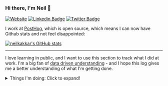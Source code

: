 ### Hi there, I'm Neil 👋

[![Website](https://img.shields.io/badge/Website-neilkakkar.com-red)](https://neilkakkar.com)
[![Linkedin Badge](https://img.shields.io/badge/Neil--Kakkar-0077b5?style=flat-square&logo=Linkedin&logoColor=white&labelColor=0077b5&link=https://www.linkedin.com/in/neilkakkar/)](https://www.linkedin.com/in/neilkakkar/)
[![Twitter Badge](https://img.shields.io/badge/-@neilkakkar-1ca0f1?style=flat-square&labelColor=1ca0f1&logo=twitter&logoColor=white&link=https://twitter.com/neilkakkar)](https://twitter.com/neilkakkar)

I work at [PostHog](https://github.com/PostHog/posthog), which is open source, which means I can now have Github stats and not feel disappointed:

[![neilkakkar's GitHub stats](https://github-readme-stats.vercel.app/api?username=neilkakkar&show_icons=true&include_all_commits=true&theme=radical)](https://github.com/neilkakkar)

---

<!--
**neilkakkar/neilkakkar** is a ✨ _special_ ✨ repository because its `README.md` (this file) appears on your GitHub profile.

Here are some ideas to get you started:

- 🔭 I’m currently working on ...
- 🌱 I’m currently learning ...
- 👯 I’m looking to collaborate on ...
- 🤔 I’m looking for help with ...
- 💬 Ask me about ...
- 📫 How to reach me: ...
- 😄 Pronouns: ...
- ⚡ Fun fact: ...
-->

I love learning in public, and I want to use this section to track what I did at work. I'm a big fan of [data driven understanding](https://neilkakkar.com/the-human-log.html) - and I hope this log gives me a better understanding of what I'm getting done.

<details>
<summary>Things I'm doing: Click to expand!</summary>

## December 2024

I took two months off in the middle to help recover.

Other than that, lots of progress on error tracking. I was much slower in July/August, but things seem to be picking back up after the break(s). Feeling better and can focus for longer, which is great :)

## June 2024

We're now a team of 4!

I'm really excited about rewriting the flags service in rust (RFC - https://github.com/PostHog/product-internal/pull/587 ) - this has been amazing to work on. And its my excuse to learn rust as well.

Managing these four products has gotten to be a bit too stressful for me, partly my fault for not recognising the signs earlier and dumbly trying to power through. Oh well, lesson learned, and it was a harsh one. I stepped down as a tech lead and decided to switch teams and become an IC. Next up, session replay and error tracking!

## March 2024

Alongside the usual, one big project this quarter has been revamping experiments, polishing them, making them much nicer, addressing most of the user feedback we've heard over the past year.

A frustrating feature flag incident (details here: https://github.com/PostHog/post-mortems/pull/1/files) had me kicking myself for not thinking of this failure mode earlier. I updated all SDKs and they are in a much nicer place with respect to resiliency.


## December 2023

Some new features for flags, lots of bug fixing, and unblocking the team. We reduced down to a team of 2, which made juggling priorities a bit harder.

## October 2023

Lots of survey fixes, new features for surveys, and quality of life improvements after user feedback. I'm proudest of getting rid of an opt-in step for surveys that was painful for users - rearchitecting our SDKs to make this just work increased conversion rate for users trying out surveys by 40%!!

## August 2023

I'm writing this update more than a year later so I think I have the chronology a bit mixed up, but the fourth (and historically under-loved) product in our team comes to life: Early access features. Super useful, they're still used internally to allow users to opt in to feature flags. Very useful, 10/10 would recommend.

Personally, lots more bug fixes, and I've been focusing on integrating our 4 products now better into other PostHog products, like linking to recordings, easy actions in notebooks for flags and surveys, etc.

## July 2023

We built a new product in our team: surveys!

## June 2023

Lots of improvements to flag reliability, experiments, and cohorts.

We also setup pricing for feature flags. There was a very interesting technical challenge here around accurately counting number of requests that we'll price on. This number needs to be exact - it will be very wrong to overcharge users (which means we need to correctly handle race conditions between threads serving requests), and should not slow down the actual request itself. I think I ended up with a pretty elegant solution using redis time bucket sets - the current bucket can be filled up atomically, and a background job collapses all previously filled buckets with a lock to gather counts. We can't lock the current bucket because that interferes with all the threads adding request counts to it. More details in this PR: https://github.com/PostHog/posthog/pull/15837


## April 2023

I became the tech lead for feature flags, experiments. Lots to learn around how to manage effectively, and keeping up with my personal contributions as well. It's crazy how much small tweaks to team processes can boost efficiency, happiness, and the culture that evolves.

In retrospect, one of the most impactful changes I made was starting metric mondays to make our product decisions more data-driven. As soon as data became a part of everyday talks, and our revenue & churn numbers were on top of every team members mind, we made better decisions.


## 28 March 2023

New year, new offsite! This time, I had a solution: ChatGPT; and I was looking for a problem. We built a support bot to answer community questions - which has worked out surprisingly well.

Also, lots of tweaking around with the infrastructure, I've learned different ways pgbouncer can break. I wrote a blogpost about everything we learned trying to make flags reliable: https://github.com/PostHog/posthog.com/pull/5546


## 28 February 2023

More feature flag optimisations, my favourite being with cohorts: https://github.com/PostHog/posthog/pull/14272 - now, instead of relying on computed cohorts to evaluate flags, we convert cohorts into their definitions, and then use those in flags, so it uses the latest properties, irrespective of whether they are in the cohort yet or not.

This speeds things up as well, as we only need to go in one place to evaluate flags (the person properties database).

## 28 January 2023

Focus is back on feature flags, since they are the core of both experiments and features. We are mature enough with respect to features that a decent amount of people have started using them. This has brought up a new problem: Feature flags going down is a no-no. Not only does it affect our customers; but also our customers' customers.

So, make sure our flags are as resilient as possible: https://github.com/PostHog/posthog/issues/13601.

Also, caching is hard.

## 28 October 2022

It's been a while since experimentation released, and we've learned what all mistakes we made. One big mistake I made was not allowing users to change experiment goals once the experiment started. I was worried about p-hacking, but more often than not, the issue was that people made a mistake setting up the experiment, and it was _very_ annoying to restart the experiment just to change the goal, since you're losing all the data you've collected so far.

This month was all about fixing up these mistakes, polishing experiments up so we can learn the new ways things break.

We also spent some time thinking about the long term vision for our team: https://github.com/PostHog/posthog.com/pull/4516

## 28 September 2022

More feature flag improvements. A big one was bootstrapping, which brings local evaluation to the client-side (in a way): https://github.com/PostHog/posthog-js-lite/pull/24. You can initialise your libraries on the frontend with feature flags, which makes them instantly available.

## 28 July 2022

This month was about tackling the server-side libraries feature flag issues. I created a spec that simplified our work, since there was a standard document to replicate across libraries: https://github.com/PostHog/posthog/issues/10459#issuecomment-1193842228. This helped us review PRs quickly, and also helped us be faster for implementing, since you could blindly copy the structure, as long as you keep in mind language specific gotchas.
   
## 28 June 2022

The focus is coming back to feature flags. Specifically, there are a few problems that make them unusable on server-side libraries, and also for user flows (like authentication) where the user identity changes.

It was tricky figuring out how to add support for something like this, while not destroying performance, since this is a very sensitive endpoint. I ended up cleaning a lot of cruft on this endpoint to make this fast.

An explanation of the problem: https://github.com/PostHog/posthog/issues/9547
The solution: https://github.com/PostHog/posthog/pull/10196


## 28 May 2022

The next big thing to tackle is person on events: We are revamping all our queries to become scalable for billion event querying. This requires getting rid of joins as much as possible, and changing our data model a bit to support that. Here's a big overview of this: https://github.com/PostHog/posthog/issues/9802 - this turned out to be a pretty massive refactor.

## 28 April 2022
   
The new project is support for complex filters in cohorts: not only can we freely combine them, but also added support for complex behaviour like figuring out if a user did an event multiple times / in a specific sequence to become part of the cohort. Github thinks this was my highlight PR for the project: https://github.com/PostHog/posthog/pull/9462


## 28 March 2022

Lots of polishing on Experiments, the last 20% polishing takes surprisingly long. I've come to realise that frontend work takes a lot more time and effort.

We also had our offsite hackathon, out of which came Universal Search: The top searchbar on posthog now searches through everything to give a response.

## 4 February 2022

Automated Insights is the new hardd project, and I'm having a lot of fun remixing ideas: https://github.com/PostHog/posthog/issues/8261. OpenAI is amazing: what would've taken me days to setup 3 years ago now took 30 minutes. 🤯. This is great for quickly validating & discarding ideas.

## 28 January 2022

This month has been amazing. Experimentation looks great, has kicked off well, users (atleast the ones we interviewed) love most of it, and we launched it to everyone on Cloud this week!

This project is different from Correlation Analysis, in the sense that it takes longer for feedback to arrive: Users have to actually finish running their experiments to give feedback on the later-half of the product: the experience while running & on ending an experiment. So, decided to pause improvement work on this for now, setup metrics & docs, and wait for users to use it, listen in to feedback, and then decide how to solve the problems that come up.

Super happy with all that got done this month (it's a LOT, with lots of ...experimenting):

![image](https://user-images.githubusercontent.com/7115141/151827353-8a187ba8-5a9c-469a-9d6b-5a82ed427a30.png)


## 7 January 2022

We hit a slight snag with Experimentation: Most users were away during Christmas, which made it hard to schedule feedback calls, which made it hard to iterate quickly. I switched strategies a bit, and now focusing on building out things we definitely need for Experimentation to be successful, sans feedback. Would've loved to validate these, but eh. Will do it as intervews start pouring in.
   
Went on a 2 week break myself as well, which was refreshing.

## 3 December 2021

Aaaanndd I'm back with a new Project! This time, we're targeting experimentation: https://github.com/PostHog/posthog/issues/7418.

Just like last time, we want to get something working out this sprint. Ofcourse, I started with learning about what existing A/B test platforms do, building a model of why they do things that way, and then tweaking that model so it sits on top of PostHog's existing systems. That's what you see happen in the above thread^.

https://github.com/PostHog/posthog/issues/7462

## 26 November 2021

Support Hero time again. Probably not surprising, but this is becoming more intense: there's lots more people in Slack asking questions, which means I'm stretched thin, but oh, such a nice problem to have.

Guess which week was Support Hero: ![image](https://user-images.githubusercontent.com/7115141/144571971-0197913b-400f-4fe5-afb8-578f16c7b05c.png)


## 19 November 2021

After the huge project, it's vacation time! Need time to recharge - it was intense, too many open loops that kept me thinking about work after work.

## 29 October 2021

I shipped Quant Analysis! While last time was just the MVP, this time [we polished things up](https://github.com/PostHog/posthog/issues/6474), iterated on user feedback, and went back to them to see if they were happy (yes, they were). This was absolutely brilliant.

I used to think the most complicated part of building a product was the software engineering. Now I think it's figuring out what to build.

## 15 October 2021
   
Wow, what a sprint! I finally started implementation on the huge-ass Quantitative Analysis Project. What's unique about this project is that I'm leading one for the first time. It started off like this: https://github.com/PostHog/posthog/issues/5543

I was working closely with one other person, and we got an MVP out in week 1. This was faaaast! It allowed us to iterate quickly, gather feedback, and fix data issues quickly. With a product that depends on data being good, this was critical.

I wouldn't link specific PRs, because there were a shit-tonne

![image](https://user-images.githubusercontent.com/7115141/137518354-09ce7a51-bbd9-476a-ae62-13060d287699.png)

Interestingly, I spent a lot more time thinking about the problems to solve here, even after work (which didn't bode well for sleeping peacefully). At the same time, this allowed for some cool technical breakthroughs, where we could run correlations much quicker.

Finally, doing live user interviews was fun - getting feedback from actual users, reading between the lines, figuring out what they want, and then putting those ideas together was a fun challenge: https://github.com/PostHog/posthog/issues/6474. The next sprint is going to be scary ambitious.

## 1 October 2021

Two weeks of working on Paths. We shored up the API, and I finally got my hands on the frontend code. Kea is an amazing library to work with.

One very interesting problem: Validating Graph Edges on Paths: https://github.com/PostHog/posthog/issues/6041 (and linked PRs!)

- Connect Persons on a Path to an API request: https://github.com/PostHog/posthog/pull/6035, https://github.com/PostHog/posthog/pull/6070
- API additions: https://github.com/PostHog/posthog/pull/6124, https://github.com/PostHog/posthog/pull/6111, https://github.com/PostHog/posthog/pull/6052
- Query Optimisations: https://github.com/PostHog/posthog/pull/6125
- Random Frontend stuff: https://github.com/PostHog/posthog/pull/6175, 

## 17 September 2021

A (missed) Offsite, Support Hero, vacation to Mallorca <3

## 20 August 2021

I owned my first project! https://github.com/PostHog/posthog/issues/5543

Apart from thinking hard about this, the regular sprint continues. [Working on Paths](https://github.com/PostHog/posthog/issues/5545) - the new feature!

https://github.com/PostHog/posthog/pull/5646

This week's been pretty cool, because I'm finally doing more of the ground-up startupy stuff: thinking through things from scratch, building PoCs, gathering results, and then finally building the product.

## 13 August 2021

Final sprint for Funnels, got the vaccine, got sick afterwards, didn't do much, except this one big bug fix for funnel breakdowns: https://github.com/PostHog/posthog/pull/5655, https://github.com/PostHog/posthog/pull/5538

## 6 August 2021

Remember how Support Hero was a lot of fun? (Week of 21 May, 2021). Time for round 2. A lot less overwhelming, as I knew a lot more about things (but still not everything).

Random bug fixes: https://github.com/PostHog/posthog/pull/5486 etc. etc.
   
## 30 July 2021

More bug fixes, some tricky things to grasp, and finally dipped into other unknown areas. I follow a land-and-expand strategy: get really good at understanding one part of the system, then slowly expand from that "base" to understand rest of the system. This usually means that my work speed slows down, as I parse through all the new stuff.

A good way to do this is to pick up bugs at the edges of what you know. That's what I've been doing:
- Dashboard bug: https://github.com/PostHog/posthog/pull/5395 
- Caching bugs: https://github.com/PostHog/posthog/pull/5399
- Breakdown in funnels bug: mix of frontend and backend issues - https://github.com/PostHog/posthog/pull/5357
   
## 23 July 2021

Final sprint before Funnels meant lots of QA, lots of bugfixing, and lots of testing :) - I'm so tired now.

- Special Bugs: When your new technologies don't work like you'd expect: https://github.com/ClickHouse/ClickHouse/issues/26580, and patches for it: https://github.com/PostHog/posthog/pull/5283
- Bug fixes: https://github.com/PostHog/posthog/pull/5174, https://github.com/PostHog/posthog/pull/5277, https://github.com/PostHog/posthog/pull/5292, https://github.com/PostHog/posthog/pull/5308, https://github.com/PostHog/posthog/pull/5315, https://github.com/PostHog/posthog/pull/5316

## 16 July 2021
   
Lots of gathering requirements, getting to the bottom of new features we want to implement: https://github.com/PostHog/posthog/issues/5074 - and reminders to think from first principles.

- And then doing it: https://github.com/PostHog/posthog/pull/5104
- Some code rearchitectures that make future-work so much easier: https://github.com/PostHog/posthog/pull/5043
- Random bug fixes: https://github.com/PostHog/posthog/pull/5055
   
## 9 July 2021

Who knew playing around with SQL, and generating interesting queries could be so much fun? This week was more dakka: more add ons, more functionality to the basic funnel APIs. Some clever refactoring + testing mechanisms, that I enjoyed setting up

- Interesting test infra setup with Funnel Breakdowns - https://github.com/PostHog/posthog/pull/5043
- Refactoring to remove obsolete concepts - https://github.com/PostHog/posthog/pull/5037
- Bells and whistles - https://github.com/PostHog/posthog/pull/5024
- Random bug fixes: https://github.com/PostHog/posthog/pull/5055


## 2 July 2021

Some big funnel improvements

- Remember to create tests for backwards compatibility! - https://github.com/PostHog/posthog/pull/4946
- Unordered funnels, people, and more - https://github.com/PostHog/posthog/pull/4943, https://github.com/PostHog/posthog/pull/4890

## 25 June 2021

I was getting pretty comfortable with my role, and that seemed like the best time to switch teams 😂. Purely co-incidental, we shifted focus, and I've been writing wonderful SQL this week. Damn, this is SO MUCH FUN. This week (and hopefully the coming few weeks, really want to brush up on my querying skills). This has been very helpful: https://pgexercises.com/

- Some complex funnels: https://github.com/PostHog/posthog/pull/4868, https://github.com/PostHog/posthog/pull/4863
- When revisiting setting up, always update docs for whoever comes after you :) - https://github.com/PostHog/posthog.com/pull/1506

## 18 June 2021

Finishing up new processes for the Plugin Developer Experience, plus excellent docs.

- https://github.com/PostHog/posthog-plugin-starter-kit/pull/7, https://github.com/PostHog/posthog.com/pull/1467
- Fun bug fixes: https://github.com/PostHog/posthog/pull/4772
- Odds and ends: https://github.com/PostHog/posthog/pull/4755, https://github.com/PostHog/posthog.com/pull/1497

## 11 June 2021

Well, plugin installation is deprioritized for now. New focus: plugin development experience! Lots of time spent thinking about how the documentation should look like, what workflows should the code promote, and what feels confusing.

- Making the Plugin Development Experience nicer: https://github.com/PostHog/posthog.com/pull/1467, https://github.com/PostHog/posthog/pull/4688
- Wrangling with BigQuery: https://github.com/PostHog/bigquery-plugin/pull/9
   - Good Habit of mind - when things are hard to debug, write code to make it easier to debug similar issues in the future: https://github.com/PostHog/plugin-server/pull/465

## 4 June 2021

Thinking about a big project, and learning enough about the interacting systems to design a decent solution can be hard! Really looking forward to finishing the plugin installation step.

- Plugin Install Step: https://github.com/PostHog/plugin-server/issues/405, https://github.com/PostHog/plugin-server/pull/456
- Debugging S3 Queues: https://github.com/PostHog/plugin-server/pull/451

## 28 May 2021

Getting comfortable with the codebase, starting to focus on reviewing others' code. It's interesting to try and model how new changes would affect the existing code. Further, this helped uncover my blindspots - glad I started this earlier than later!

- Some interesting bug fixes: https://github.com/PostHog/posthog-js/pull/233, https://github.com/PostHog/posthog-js/pull/234
  - Accompanying blog post: 
- Random odds and ends: https://github.com/PostHog/plugin-server/pull/441, https://github.com/PostHog/plugin-server/pull/447, https://github.com/PostHog/posthog-js/pull/236


## 21 May 2021

I was Support Hero this week! It's... intense! Lots of user issues that I first have to learn about myself, and then solve. This took a surprisingly long amount of time, but was very worth it: it helped me see where actual users of PostHog get stuck.

- Built Plugin Capabilities: https://github.com/PostHog/plugin-server/pull/384, https://github.com/PostHog/posthog/pull/4371
  - This was my first big feature: involving touching a lot of things and understanding the system, so I could come up with a decent solution. Fun stuff!
- Support fixes: https://github.com/PostHog/posthog-python/pull/32

It's funny how this appears to be the least productive week so far, but I felt I got much more out of it, vs the past 2 weeks. I ought to do Support Hero more often than the usual schedule, if possible.

## 14 May 2021

- Disallow Plugins from changing the teamID: https://github.com/PostHog/plugin-server/pull/381
   - I messed up here a bit, forgot to take care of batch events (https://github.com/PostHog/plugin-server/pull/396)
- Add Sentry+Django integration to Python library: https://github.com/PostHog/posthog-python/pull/13
- Bug fixes: feature flag rollout %: https://github.com/PostHog/posthog-python/pull/30
- Random typos and fixes: https://github.com/PostHog/posthog/pull/4315, https://github.com/PostHog/posthog.com/pull/1335

## 7 May 2021

Week 1 at PostHog!

- Build a new plugin - the Downsampling Plugin: https://github.com/PostHog/downsampling-plugin/pull/1
- Add support for `$set` and `$set_once` to Python library: https://github.com/PostHog/posthog-python/pull/23
   - I messed up here a bit: https://github.com/PostHog/posthog-python/pull/28 - be moaar careful about tests that don't pass on local but pass on master
   - Interesting difference in workflow causing bugs: I didn't think of pulling master because I'm used to working off of forks, vs pre-existing branches
- Random typos and fixes: https://github.com/PostHog/posthog/pull/4220, https://github.com/PostHog/posthog.com/pull/1307, https://github.com/PostHog/posthog.com/pull/1316

</details>

